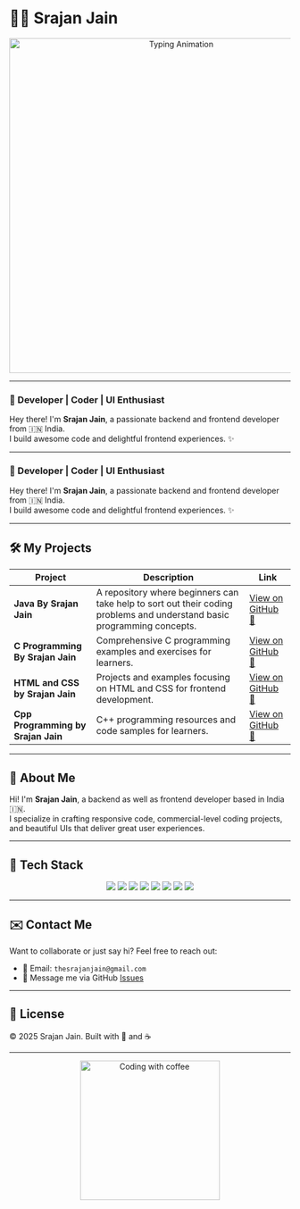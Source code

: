 # 👨‍💻 Srajan Jain

<p align="center">
  <img src="https://media.giphy.com/media/QMHoU66sBXqqLqYvWZ/giphy.gif" alt="Typing Animation" width="600" />
</p>

---

### 🚀 Developer | Coder | UI Enthusiast

Hey there! I'm **Srajan Jain**, a passionate backend and frontend developer from 🇮🇳 India.  
I build awesome code and delightful frontend experiences. ✨

---

### 🚀 Developer | Coder | UI Enthusiast

Hey there! I'm **Srajan Jain**, a passionate backend and frontend developer from 🇮🇳 India.  
I build awesome code and delightful frontend experiences. ✨

---

## 🛠 My Projects

| Project | Description | Link |
|--------|-------------|------|
| **Java By Srajan Jain** | A repository where beginners can take help to sort out their coding problems and understand basic programming concepts. | [View on GitHub 🔗](https://github.com/TheSrajanJain/Java-By-Srajan-Jain) |
| **C Programming By Srajan Jain** | Comprehensive C programming examples and exercises for learners. | [View on GitHub 🔗](https://github.com/TheSrajanJain/C-Programming-By-Srajan-Jain) |
| **HTML and CSS by Srajan Jain** | Projects and examples focusing on HTML and CSS for frontend development. | [View on GitHub 🔗](https://github.com/TheSrajanJain/HTML-and-CSS-by-Srajan-Jain) |
| **Cpp Programming by Srajan Jain** | C++ programming resources and code samples for learners. | [View on GitHub 🔗](https://github.com/TheSrajanJain/Cpp-Programming-by-Srajan-Jain) |

---

## 📘 About Me

Hi! I'm **Srajan Jain**, a backend as well as frontend developer based in India 🇮🇳.  
I specialize in crafting responsive code, commercial-level coding projects, and beautiful UIs that deliver great user experiences.

---

## 🧠 Tech Stack

<p align="center">
  <img src="https://img.shields.io/badge/Language-Java-informational?style=flat&logo=java&logoColor=white&color=007396" />
  <img src="https://img.shields.io/badge/Language-C-informational?style=flat&logo=c&logoColor=white&color=00599C" />
  <img src="https://img.shields.io/badge/Language-C++-informational?style=flat&logo=c%2B%2B&logoColor=white&color=00599C" />
  <img src="https://img.shields.io/badge/Language-JavaScript-informational?style=flat&logo=javascript&logoColor=white&color=F7DF1E" />
  <img src="https://img.shields.io/badge/Framework-React-informational?style=flat&logo=react&logoColor=white&color=61DAFB" />
  <img src="https://img.shields.io/badge/Framework-Node.js-informational?style=flat&logo=node.js&logoColor=white&color=339933" />
  <img src="https://img.shields.io/badge/Database-MySQL-informational?style=flat&logo=mysql&logoColor=white&color=4479A1" />
  <img src="https://img.shields.io/badge/Design-Figma-informational?style=flat&logo=figma&logoColor=white&color=F24E1E" />
</p>

---

## ✉️ Contact Me

Want to collaborate or just say hi? Feel free to reach out:

- 📧 Email: `thesrajanjain@gmail.com`
- 💬 Message me via GitHub [Issues](https://github.com/TheSrajanJain)

---

## 📜 License

© 2025 Srajan Jain. Built with 💙 and ☕

---

<p align="center">
  <img src="https://c.tenor.com/4MmNpYXgwlYAAAAC/coffee-coding.gif" alt="Coding with coffee" width="250" />
</p>

